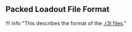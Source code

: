 
## Packed Loadout File Format

!!! info "This describes the format of the [.r3l files][r3l]."

[r3l]: ../About.md#location